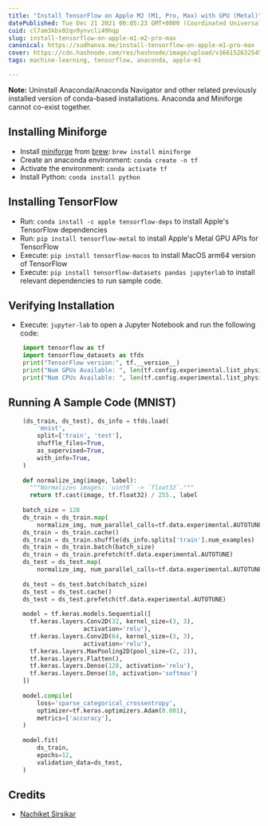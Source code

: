 ```yaml
---
title: "Install TensorFlow on Apple M2 (M1, Pro, Max) with GPU (Metal)"
datePublished: Tue Dec 21 2021 00:05:23 GMT+0000 (Coordinated Universal Time)
cuid: cl7am3kbx02qv9ynvcli49hqp
slug: install-tensorflow-on-apple-m1-m2-pro-max
canonical: https://sudhanva.me/install-tensorflow-on-apple-m1-pro-max
cover: https://cdn.hashnode.com/res/hashnode/image/upload/v1661526325458/McIaCGRcyP.jpeg
tags: machine-learning, tensorflow, anaconda, apple-m1

---
```


**Note:** Uninstall Anaconda/Anaconda Navigator and other related previously installed version of conda-based installations. Anaconda and Miniforge cannot co-exist together.

Installing Miniforge
--------------------

*   Install [miniforge](https://github.com/conda-forge/miniforge) from [brew](https://formulae.brew.sh/cask/miniforge): `brew install miniforge`
*   Create an anaconda environment: `conda create -n tf`
*   Activate the environment: `conda activate tf`
*   Install Python: `conda install python`

Installing TensorFlow
---------------------

*   Run: `conda install -c apple tensorflow-deps` to install Apple's TensorFlow dependencies
*   Run: `pip install tensorflow-metal` to install Apple's Metal GPU APIs for TensorFlow
*   Execute: `pip install tensorflow-macos` to install MacOS arm64 version of TensorFlow
*   Execute: `pip install tensorflow-datasets pandas jupyterlab` to install relevant dependencies to run sample code.

Verifying Installation
----------------------

*   Execute: `jupyter-lab` to open a Jupyter Notebook and run the following code:

```python
    import tensorflow as tf
    import tensorflow_datasets as tfds
    print("TensorFlow version:", tf.__version__)
    print("Num GPUs Available: ", len(tf.config.experimental.list_physical_devices('GPU')))
    print("Num CPUs Available: ", len(tf.config.experimental.list_physical_devices('CPU')))
```

Running A Sample Code (MNIST)
-----------------------------
```python
    (ds_train, ds_test), ds_info = tfds.load(
        'mnist',
        split=['train', 'test'],
        shuffle_files=True,
        as_supervised=True,
        with_info=True,
    )
    
    def normalize_img(image, label):
      """Normalizes images: `uint8` -> `float32`."""
      return tf.cast(image, tf.float32) / 255., label
    
    batch_size = 128
    ds_train = ds_train.map(
        normalize_img, num_parallel_calls=tf.data.experimental.AUTOTUNE)
    ds_train = ds_train.cache()
    ds_train = ds_train.shuffle(ds_info.splits['train'].num_examples)
    ds_train = ds_train.batch(batch_size)
    ds_train = ds_train.prefetch(tf.data.experimental.AUTOTUNE)
    ds_test = ds_test.map(
        normalize_img, num_parallel_calls=tf.data.experimental.AUTOTUNE)
    
    ds_test = ds_test.batch(batch_size)
    ds_test = ds_test.cache()
    ds_test = ds_test.prefetch(tf.data.experimental.AUTOTUNE)
    
    model = tf.keras.models.Sequential([
      tf.keras.layers.Conv2D(32, kernel_size=(3, 3),
                     activation='relu'),
      tf.keras.layers.Conv2D(64, kernel_size=(3, 3),
                     activation='relu'),
      tf.keras.layers.MaxPooling2D(pool_size=(2, 2)),
      tf.keras.layers.Flatten(),
      tf.keras.layers.Dense(128, activation='relu'),
      tf.keras.layers.Dense(10, activation='softmax')
    ])
    
    model.compile(
        loss='sparse_categorical_crossentropy',
        optimizer=tf.keras.optimizers.Adam(0.001),
        metrics=['accuracy'],
    )
    
    model.fit(
        ds_train,
        epochs=12,
        validation_data=ds_test,
    )
```

Credits
-------

*   [Nachiket Sirsikar](https://www.linkedin.com/in/nachiketsirsikar/)